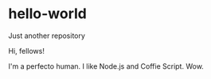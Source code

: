 # hello-world
Just another repository

Hi, fellows!

I'm a perfecto human.
I like Node.js and Coffie Script.
Wow.
